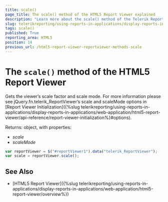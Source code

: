 ```yaml
---
title: scale()
page_title: The scale() method of the HTML5 Report Viewer explained
description: "Learn more about the scale() method of the Telerik Reporting HTML5 Report Viewer and how to use it to customize the viewer's behavior."
slug: telerikreporting/using-reports-in-applications/display-reports-in-applications/web-application/html5-report-viewer/api-reference/reportviewer/methods/scale()
tags: scale()
published: True
reporting_area: HTML5
position: 14
previous_url: /html5-report-viewer-reportviewer-methods-scale
---
```


# The `scale()` method of the HTML5 Report Viewer

Gets the viewer’s scale factor and scale mode. For more information please see jQuery.fn.telerik_ReportViewer’s scale and scaleMode options in [Report Viewer Initialization]({%slug telerikreporting/using-reports-in-applications/display-reports-in-applications/web-application/html5-report-viewer/api-reference/report-viewer-initialization%}#options).

Returns: object, with properties:

* *scale*
* *scaleMode*

````JavaScript
var reportViewer = $("#reportViewer1").data("telerik_ReportViewer");
var scale = reportViewer.scale();
````


## See Also

* [HTML5 Report Viewer]({%slug telerikreporting/using-reports-in-applications/display-reports-in-applications/web-application/html5-report-viewer/overview%})
